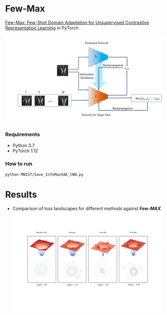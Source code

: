 # Few-Max
[Few-Max: Few-Shot Domain Adaptation for Unsupervised Contrastive Representation Learning](https://arxiv.org/abs/2206.10137) in PyTorch

![alt text](https://github.com/utcsilab/fewmax/blob/master/assets/Framework.png)


### Requirements
- Python 3.7
- PyTorch 1.12

### How to run
```bash
python MNIST/Save_InfoMaxVAE_CNN.py
```

# Results

- Comparison of loss landscapes for different methods against ***Few-MAX***
![alt text](https://github.com/utcsilab/fewmax/blob/master/assets/Loss_landscape.png)
